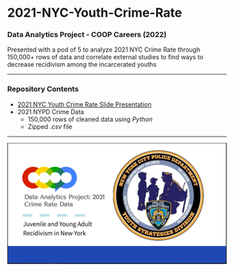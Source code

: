 # 2021-NYC-Youth-Crime-Rate
### Data Analytics Project - COOP Careers (2022)
Presented with a pod of 5 to analyze 2021 NYC Crime Rate through 150,000+ rows of data and correlate external studies to find ways to decrease recidivism among the incarcerated youths

---
### Repository Contents
* [2021 NYC Youth Crime Rate Slide Presentation](2021-NYC-youth-crime-rate-slide-presentation.pdf)
* 2021 NYPD Crime Data 
  * 150,000 rows of cleaned data using *Python*
  * Zipped *.csv* file

---
[![](https://github.com/angeloparayno/2021-NYC-Youth-Crime-Rate/blob/main/Images/Title%20Page%20v2.png)](https://github.com/angeloparayno/2021-NYC-Youth-Crime-Rate/blob/main/2021%20NYC%20Youth%20Crime%20Rate%20Slide%20Presentation.pdf)
